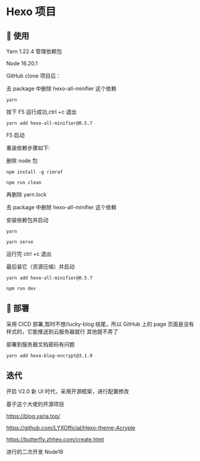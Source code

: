 # Hexo 项目

## 🐑 使用

Yarn 1.22.4 管理依赖包

Node 16.20.1

GitHub clone 项目后：

去 package 中删除 hexo-all-minifier 这个依赖

```shell
yarn
```

按下 F5 运行成功,ctrl +c 退出

```shell
yarn add hexo-all-minifier@0.5.7
```

F5 启动

重装依赖步骤如下:

删除 node 包

```shell
npm install -g rimraf

npm run clean
```

再删除 yarn.lock

去 package 中删除 hexo-all-minifier 这个依赖

安装依赖包并启动

```shell
yarn

yarn serve
```

运行完 ctrl +c 退出

最后装它（资源压缩）并启动

```shell
yarn add hexo-all-minifier@0.5.7

npm run dev
```

## 🚀 部署

采用 CICD 部署,暂时不想/lucky-blog 结尾，所以 GitHub 上的 page 页面是没有样式的，它能推送到云服务器就行
其他就不弄了

部署到服务器文档密码有问题

```shell
yarn add hexo-blog-encrypt@3.1.9
```

## 迭代

开启 V2.0 新 UI 时代，采用开源框架，进行配置修改

基于这个大佬的开源项目

https://blog.yaria.top/

https://github.com/LYXOfficial/Hexo-theme-Acryple

https://butterfly.zhheo.com/create.html

进行的二次开发 Node18
